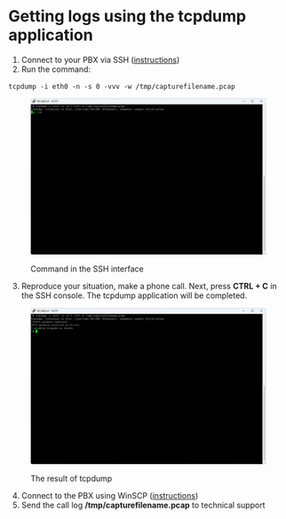 # Getting logs using the tcpdump application

1. Connect to your PBX via SSH ([instructions](connecting-to-a-pbx-using-an-ssh-client.md))
2. Run the command:

```
tcpdump -i eth0 -n -s 0 -vvv -w /tmp/capturefilename.pcap
```

<figure><img src="../../.gitbook/assets/image (35).png" alt=""><figcaption><p>Command in the SSH interface</p></figcaption></figure>

3. Reproduce your situation, make a phone call. Next, press **CTRL + C** in the SSH console. The tcpdump application will be completed.

<figure><img src="../../.gitbook/assets/image (36).png" alt=""><figcaption><p>The result of tcpdump</p></figcaption></figure>

4. Connect to the PBX using WinSCP ([instructions](connecting-to-a-pbx-using-winscp.md))
5. Send the call log **/tmp/capturefilename.pcap** to technical support
